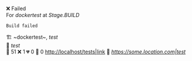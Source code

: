 ❌ Failed  
For _dockertest_ at _Stage.BUILD_ 

```
Build failed
```
🏗️  ~dockertest~, *test*  
🧪  *test*  
🧪 51 ❌ 1 💔 0 🙈 0 <http://localhost/tests|link> 
🚀  *<https://some.location.com|test>*  
